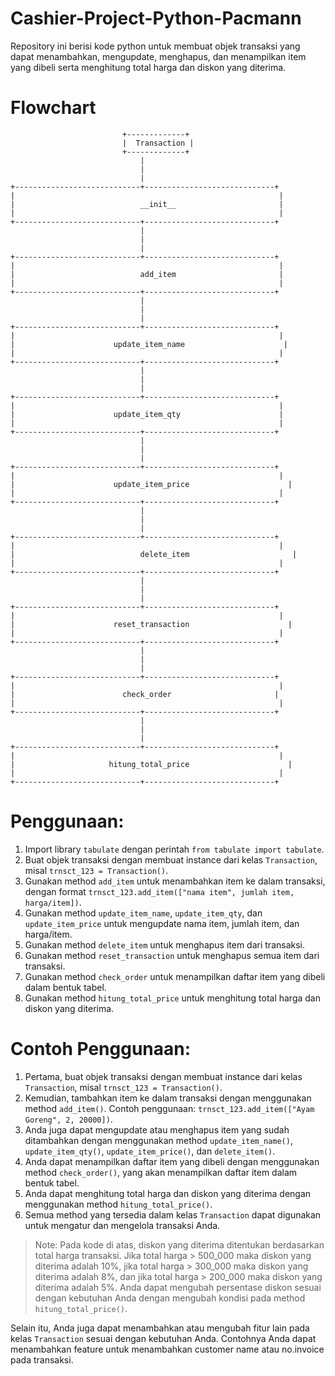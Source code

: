 # Cashier-Project-Python-Pacmann
Repository ini berisi kode python untuk membuat objek transaksi yang dapat menambahkan, mengupdate, menghapus, dan menampilkan item yang dibeli serta menghitung total harga dan diskon yang diterima.

# Flowchart

                             +-------------+
                             |  Transaction |
                             +-------------+
                                 |
                                 |
                                 |
    +----------------------------+-----------------------------+
    |                                                           |
    |                            __init__                       |
    |                                                           |
    +----------------------------+-----------------------------+
                                 |
                                 |
                                 |
    +----------------------------+-----------------------------+
    |                                                           |
    |                            add_item                       |
    |                                                           |
    +----------------------------+-----------------------------+
                                 |
                                 |
                                 |
    +----------------------------+-----------------------------+
    |                                                           |
    |                      update_item_name                      |
    |                                                           |
    +----------------------------+-----------------------------+
                                 |
                                 |
                                 |
    +----------------------------+-----------------------------+
    |                                                           |
    |                      update_item_qty                      |
    |                                                           |
    +----------------------------+-----------------------------+
                                 |
                                 |
                                 |
    +----------------------------+-----------------------------+
    |                                                           |
    |                      update_item_price                      |
    |                                                           |
    +----------------------------+-----------------------------+
                                 |
                                 |
                                 |
    +----------------------------+-----------------------------+
    |                                                           |
    |                            delete_item                       |
    |                                                           |
    +----------------------------+-----------------------------+
                                 |
                                 |
                                 |
    +----------------------------+-----------------------------+
    |                                                           |
    |                      reset_transaction                      |
    |                                                           |
    +----------------------------+-----------------------------+
                                 |
                                 |
                                 |
    +----------------------------+-----------------------------+
    |                                                           |
    |                        check_order                       |
    |                                                           |
    +----------------------------+-----------------------------+
                                 |
                                 |
                                 |
    +----------------------------+-----------------------------+
    |                                                           |
    |                     hitung_total_price                      |
    |                                                           |
    +----------------------------+-----------------------------+


# Penggunaan:

1. Import library `tabulate` dengan perintah `from tabulate import tabulate`.
2. Buat objek transaksi dengan membuat instance dari kelas `Transaction`, misal `trnsct_123 = Transaction()`.
3. Gunakan method `add_item` untuk menambahkan item ke dalam transaksi, dengan format `trnsct_123.add_item(["nama item", jumlah item, harga/item])`.
4. Gunakan method `update_item_name`, `update_item_qty`, dan `update_item_price` untuk mengupdate nama item, jumlah item, dan harga/item.
5. Gunakan method `delete_item` untuk menghapus item dari transaksi.
6. Gunakan method `reset_transaction` untuk menghapus semua item dari transaksi.
7. Gunakan method `check_order` untuk menampilkan daftar item yang dibeli dalam bentuk tabel.
8. Gunakan method `hitung_total_price` untuk menghitung total harga dan diskon yang diterima.

# Contoh Penggunaan:

1. Pertama, buat objek transaksi dengan membuat instance dari kelas `Transaction`, misal `trnsct_123 = Transaction()`.
2. Kemudian, tambahkan item ke dalam transaksi dengan menggunakan method `add_item()`. Contoh penggunaan: `trnsct_123.add_item(["Ayam Goreng", 2, 20000])`.
3. Anda juga dapat mengupdate atau menghapus item yang sudah ditambahkan dengan menggunakan method `update_item_name()`, `update_item_qty()`, `update_item_price()`, dan `delete_item()`.
4. Anda dapat menampilkan daftar item yang dibeli dengan menggunakan method `check_order()`, yang akan menampilkan daftar item dalam bentuk tabel.
5. Anda dapat menghitung total harga dan diskon yang diterima dengan menggunakan method `hitung_total_price()`.
6. Semua method yang tersedia dalam kelas `Transaction` dapat digunakan untuk mengatur dan mengelola transaksi Anda.

> Note: Pada kode di atas, diskon yang diterima ditentukan berdasarkan total harga transaksi. Jika total harga > 500_000 maka diskon yang diterima adalah 10%, jika total harga > 300_000 maka diskon yang diterima adalah 8%, dan jika total harga > 200_000 maka diskon yang diterima adalah 5%. Anda dapat mengubah persentase diskon sesuai dengan kebutuhan Anda dengan mengubah kondisi pada method `hitung_total_price()`.

Selain itu, Anda juga dapat menambahkan atau mengubah fitur lain pada kelas `Transaction` sesuai dengan kebutuhan Anda. Contohnya Anda dapat menambahkan feature untuk menambahkan customer name atau no.invoice pada transaksi.
